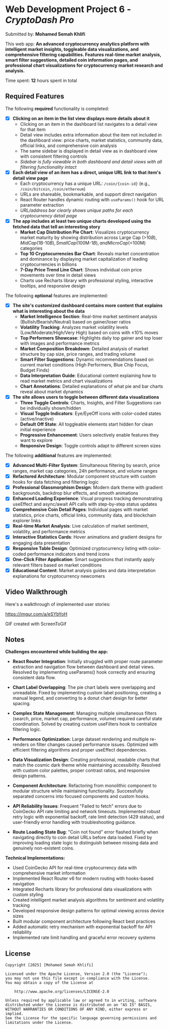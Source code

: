 # Web Development Project 6 - *CryptoDash Pro*

Submitted by: **Mohamed Semah Khlifi**

This web app: **An advanced cryptocurrency analytics platform with intelligent market insights, toggleable data visualizations, and comprehensive filtering capabilities. Features real-time market analysis, smart filter suggestions, detailed coin information pages, and professional chart visualizations for cryptocurrency market research and analysis.**

Time spent: **12** hours spent in total

## Required Features

The following **required** functionality is completed:

- [x] **Clicking on an item in the list view displays more details about it**
  - Clicking on an item in the dashboard list navigates to a detail view for that item
  - Detail view includes extra information about the item not included in the dashboard view: price charts, market statistics, community data, official links, and comprehensive coin analysis
  - The same sidebar is displayed in detail view as in dashboard view with consistent filtering controls
  - *Sidebar is fully viewable in both dashboard and detail views with all filtering functionality intact*
- [x] **Each detail view of an item has a direct, unique URL link to that item's detail view page**
  - Each cryptocurrency has a unique URL: `/coin/{coin-id}` (e.g., `/coin/bitcoin`, `/coin/ethereum`)
  - URLs are shareable, bookmarkable, and support direct navigation
  - React Router handles dynamic routing with `useParams()` hook for URL parameter extraction
  - *URL/address bar clearly shows unique paths for each cryptocurrency detail page*
- [x] **The app includes at least two unique charts developed using the fetched data that tell an interesting story**
  - **Market Cap Distribution Pie Chart**: Visualizes cryptocurrency market maturity by showing distribution across Large Cap (>$10B), Mid Cap ($1B-$10B), Small Cap ($100M-$1B), and Micro Cap (<$100M) categories
  - **Top 10 Cryptocurrencies Bar Chart**: Reveals market concentration and dominance by displaying market capitalization of leading cryptocurrencies in billions
  - **7-Day Price Trend Line Chart**: Shows individual coin price movements over time in detail views
  - Charts use Recharts library with professional styling, interactive tooltips, and responsive design

The following **optional** features are implemented:

- [x] **The site's customized dashboard contains more content that explains what is interesting about the data**
  - **Market Intelligence Section**: Real-time market sentiment analysis (Bullish/Bearish/Neutral) based on gainer/loser ratios
  - **Volatility Tracking**: Analyzes market volatility levels (Low/Moderate/High/Very High) based on coins with ±10% moves
  - **Top Performers Showcase**: Highlights daily top gainer and top loser with images and performance metrics
  - **Market Composition Breakdown**: Detailed analysis of market structure by cap size, price ranges, and trading volume
  - **Smart Filter Suggestions**: Dynamic recommendations based on current market conditions (High Performers, Blue Chip Focus, Budget Finds)
  - **Data Interpretation Guide**: Educational content explaining how to read market metrics and chart visualizations
  - **Chart Annotations**: Detailed explanations of what pie and bar charts reveal about market dynamics
- [x] **The site allows users to toggle between different data visualizations**
  - **Three Toggle Controls**: Charts, Insights, and Filter Suggestions can be individually shown/hidden
  - **Visual Toggle Indicators**: Eye/EyeOff icons with color-coded states (active/inactive)
  - **Default Off State**: All toggleable elements start hidden for clean initial experience
  - **Progressive Enhancement**: Users selectively enable features they want to explore
  - **Responsive Design**: Toggle controls adapt to different screen sizes

The following **additional** features are implemented:

* [x] **Advanced Multi-Filter System**: Simultaneous filtering by search, price ranges, market cap categories, 24h performance, and volume ranges
* [x] **Refactored Architecture**: Modular component structure with custom hooks for data fetching and filtering logic
* [x] **Professional Glassmorphism Design**: Modern dark theme with gradient backgrounds, backdrop blur effects, and smooth animations
* [x] **Enhanced Loading Experience**: Visual progress tracking demonstrating useEffect and async/await API calls with step-by-step status updates
* [x] **Comprehensive Coin Detail Pages**: Individual pages with market statistics, price charts, official links, community data, and blockchain explorer links
* [x] **Real-time Market Analysis**: Live calculation of market sentiment, volatility, and performance metrics
* [x] **Interactive Statistics Cards**: Hover animations and gradient designs for engaging data presentation
* [x] **Responsive Table Design**: Optimized cryptocurrency listing with color-coded performance indicators and trend icons
* [x] **One-Click Filter Application**: Smart suggestions that instantly apply relevant filters based on market conditions
* [x] **Educational Content**: Market analysis guides and data interpretation explanations for cryptocurrency newcomers

## Video Walkthrough

Here's a walkthrough of implemented user stories:

https://imgur.com/a/eSYbYoH

<!-- Replace this with whatever GIF tool you used! -->
GIF created with ScreenToGif

## Notes

**Challenges encountered while building the app:**

- **React Router Integration**: Initially struggled with proper route parameter extraction and navigation flow between dashboard and detail views. Resolved by implementing useParams() hook correctly and ensuring consistent data flow.

- **Chart Label Overlapping**: The pie chart labels were overlapping and unreadable. Fixed by implementing custom label positioning, creating a manual legend, and converting to a donut chart design for better spacing.

- **Complex State Management**: Managing multiple simultaneous filters (search, price, market cap, performance, volume) required careful state coordination. Solved by creating custom useFilters hook to centralize filtering logic.

- **Performance Optimization**: Large dataset rendering and multiple re-renders on filter changes caused performance issues. Optimized with efficient filtering algorithms and proper useEffect dependencies.

- **Data Visualization Design**: Creating professional, readable charts that match the cosmic dark theme while maintaining accessibility. Resolved with custom color palettes, proper contrast ratios, and responsive design patterns.

- **Component Architecture**: Refactoring from monolithic component to modular structure while maintaining functionality. Successfully separated concerns into focused components and custom hooks.

- **API Reliability Issues**: Frequent "Failed to fetch" errors due to CoinGecko API rate limiting and network timeouts. Implemented robust retry logic with exponential backoff, rate limit detection (429 status), and user-friendly error handling with troubleshooting guidance.

- **Route Loading State Bug**: "Coin not found" error flashed briefly when navigating directly to coin detail URLs before data loaded. Fixed by improving loading state logic to distinguish between missing data and genuinely non-existent coins.

**Technical Implementations:**
- Used CoinGecko API for real-time cryptocurrency data with comprehensive market information
- Implemented React Router v6 for modern routing with hooks-based navigation
- Integrated Recharts library for professional data visualizations with custom styling
- Created intelligent market analysis algorithms for sentiment and volatility tracking
- Developed responsive design patterns for optimal viewing across device sizes
- Built modular component architecture following React best practices
- Added automatic retry mechanism with exponential backoff for API reliability
- Implemented rate limit handling and graceful error recovery systems

## License

    Copyright [2025] [Mohamed Semah Khlifi]

    Licensed under the Apache License, Version 2.0 (the "License");
    you may not use this file except in compliance with the License.
    You may obtain a copy of the License at

        http://www.apache.org/licenses/LICENSE-2.0

    Unless required by applicable law or agreed to in writing, software
    distributed under the License is distributed on an "AS IS" BASIS,
    WITHOUT WARRANTIES OR CONDITIONS OF ANY KIND, either express or implied.
    See the License for the specific language governing permissions and
    limitations under the License.